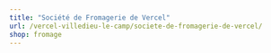 ```yaml
---
title: "Société de Fromagerie de Vercel"
url: /vercel-villedieu-le-camp/societe-de-fromagerie-de-vercel/
shop: fromage
---
```

